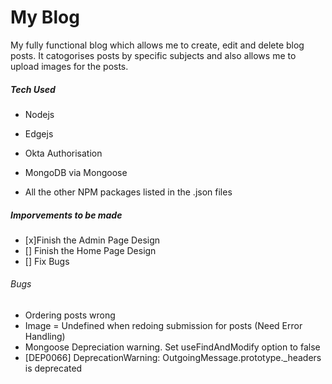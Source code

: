 # My Blog

My fully functional blog which allows me to create, edit and delete blog posts.
It catogorises posts by specific subjects and also allows me to upload images for the posts. 

##### Tech Used

* Nodejs
* Edgejs
* Okta Authorisation
* MongoDB via Mongoose 

* All the other NPM packages listed in the .json files

##### Imporvements to be made

- [x]Finish the Admin Page Design
- [] Finish the Home Page Design
- [] Fix Bugs

###### Bugs

- Ordering posts wrong 
- Image = Undefined when redoing submission for posts (Need Error Handling)
- Mongoose Depreciation warning. Set useFindAndModify option to false
- [DEP0066] DeprecationWarning: OutgoingMessage.prototype._headers is deprecated


